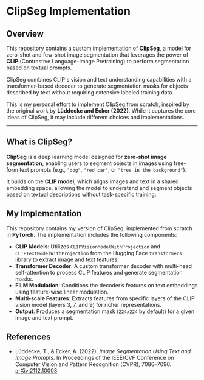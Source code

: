 # ClipSeg Implementation

## Overview

This repository contains a custom implementation of **ClipSeg**, a model for zero-shot and few-shot image segmentation that leverages the power of **CLIP** (Contrastive Language-Image Pretraining) to perform segmentation based on textual prompts.

ClipSeg combines CLIP's vision and text understanding capabilities with a transformer-based decoder to generate segmentation masks for objects described by text without requiring extensive labeled training data.

This is my personal effort to implement ClipSeg from scratch, inspired by the original work by **Lüddecke and Ecker (2022)**. While it captures the core ideas of ClipSeg, it may include different choices and implementations.

---

## What is ClipSeg?

**ClipSeg** is a deep learning model designed for **zero-shot image segmentation**, enabling users to segment objects in images using free-form text prompts (e.g., `"dog"`, `"red car"`, or `"tree in the background"`).

It builds on the **CLIP model**, which aligns images and text in a shared embedding space, allowing the model to understand and segment objects based on textual descriptions without task-specific training.


##  My Implementation

This repository contains my version of ClipSeg, implemented from scratch in **PyTorch**. The implementation includes the following components:

- **CLIP Models**: Utilizes `CLIPVisionModelWithProjection` and `CLIPTextModelWithProjection` from the Hugging Face `transformers` library to extract image and text features.
- **Transformer Decoder**: A custom transformer decoder with multi-head self-attention to process CLIP features and generate segmentation masks.
- **FiLM Modulation**: Conditions the decoder’s features on text embeddings using feature-wise linear modulation.
- **Multi-scale Features**: Extracts features from specific layers of the CLIP vision model (layers 3, 7, and 9) for richer representations.
- **Output**: Produces a segmentation mask (`224x224` by default) for a given image and text prompt.

## References

- Lüddecke, T., & Ecker, A. (2022). *Image Segmentation Using Text and Image Prompts*. In Proceedings of the IEEE/CVF Conference on Computer Vision and Pattern Recognition (CVPR), 7086–7096. [arXiv:2112.10003](https://arxiv.org/abs/2112.10003)
